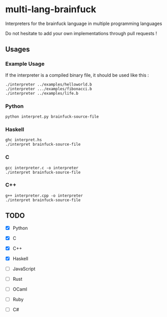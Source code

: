 # multi-lang-brainfuck
Interpreters for the brainfuck language in multiple programming languages

Do not hesitate to add your own implementations through pull requests !

## Usages

### Example Usage
If the interpreter is a compiled binary file, it should be used like this :
```
./interpreter ../examples/helloworld.b
./interpreter .../examples/fibonacci.b
./interpreter ../examples/life.b
```

### Python
```
python interpret.py brainfuck-source-file
```

### Haskell
```
ghc interpret.hs
./interpret brainfuck-source-file
```

### C
```
gcc interpreter.c -o interpreter
./interpret brainfuck-source-file
```

### C++
```
g++ interpreter.cpp -o interpreter
./interpret brainfuck-source-file
```

### 


## TODO

 - [x] Python
 - [x] C
 - [x] C++
 - [x] Haskell
 - [ ] JavaScript
 - [ ] Rust
 - [ ] OCaml
 - [ ] Ruby
 - [ ] C#


